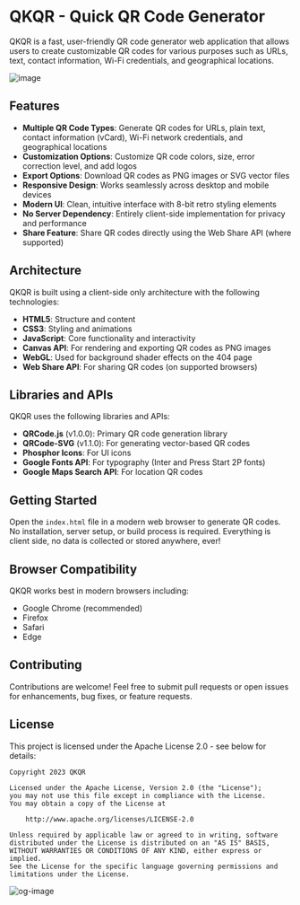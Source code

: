 # QKQR - Quick QR Code Generator

QKQR is a fast, user-friendly QR code generator web application that allows users to create customizable QR codes for various purposes such as URLs, text, contact information, Wi-Fi credentials, and geographical locations.

![image](https://github.com/user-attachments/assets/141c4c8f-36a7-4744-a7fe-4978955adc9b)


## Features

- **Multiple QR Code Types**: Generate QR codes for URLs, plain text, contact information (vCard), Wi-Fi network credentials, and geographical locations
- **Customization Options**: Customize QR code colors, size, error correction level, and add logos
- **Export Options**: Download QR codes as PNG images or SVG vector files
- **Responsive Design**: Works seamlessly across desktop and mobile devices
- **Modern UI**: Clean, intuitive interface with 8-bit retro styling elements
- **No Server Dependency**: Entirely client-side implementation for privacy and performance
- **Share Feature**: Share QR codes directly using the Web Share API (where supported)

## Architecture

QKQR is built using a client-side only architecture with the following technologies:

- **HTML5**: Structure and content
- **CSS3**: Styling and animations
- **JavaScript**: Core functionality and interactivity
- **Canvas API**: For rendering and exporting QR codes as PNG images
- **WebGL**: Used for background shader effects on the 404 page
- **Web Share API**: For sharing QR codes (on supported browsers)

## Libraries and APIs

QKQR uses the following libraries and APIs:

- **QRCode.js** (v1.0.0): Primary QR code generation library
- **QRCode-SVG** (v1.1.0): For generating vector-based QR codes
- **Phosphor Icons**: For UI icons
- **Google Fonts API**: For typography (Inter and Press Start 2P fonts)
- **Google Maps Search API**: For location QR codes

## Getting Started

Open the `index.html` file in a modern web browser to generate QR codes. No installation, server setup, or build process is required.
Everything is client side, no data is collected or stored anywhere, ever!

## Browser Compatibility

QKQR works best in modern browsers including:
- Google Chrome (recommended)
- Firefox
- Safari
- Edge

## Contributing

Contributions are welcome! Feel free to submit pull requests or open issues for enhancements, bug fixes, or feature requests.

## License

This project is licensed under the Apache License 2.0 - see below for details:

```
Copyright 2023 QKQR

Licensed under the Apache License, Version 2.0 (the "License");
you may not use this file except in compliance with the License.
You may obtain a copy of the License at

    http://www.apache.org/licenses/LICENSE-2.0

Unless required by applicable law or agreed to in writing, software
distributed under the License is distributed on an "AS IS" BASIS,
WITHOUT WARRANTIES OR CONDITIONS OF ANY KIND, either express or implied.
See the License for the specific language governing permissions and
limitations under the License.
```
![og-image](https://github.com/user-attachments/assets/348d00c2-3c0a-45fd-8e1e-1ef939933517)

